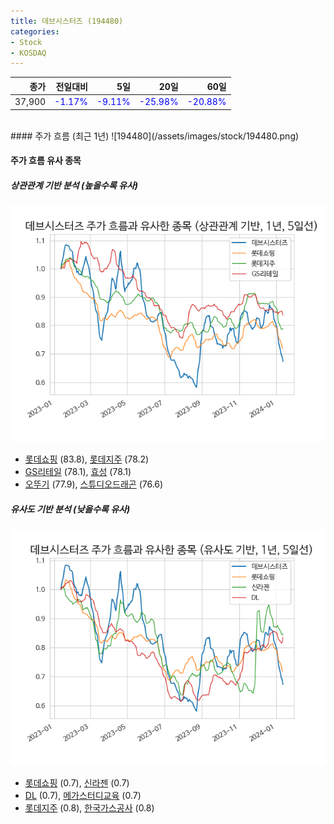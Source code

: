 ```yaml
---
title: 데브시스터즈 (194480)
categories:
- Stock
- KOSDAQ
---
```


|종가|전일대비|5일|20일|60일|
|---:|-------:|--:|---:|---:|
|37,900|<span style="color: blue">-1.17%</span>|<span style="color: blue">-9.11%</span>|<span style="color: blue">-25.98%</span>|<span style="color: blue">-20.88%</span>|

<!-- more -->
<br>
#### 주가 흐름 (최근 1년)
![194480](/assets/images/stock/194480.png)


#### 주가 흐름 유사 종목


##### 상관관계 기반 분석 (높을수록 유사)
![194480](/assets/images/stock/194480_corr.png)
- [롯데쇼핑](/023530/) (83.8), [롯데지주](/004990/) (78.2)
- [GS리테일](/007070/) (78.1), [효성](/004800/) (78.1)
- [오뚜기](/007310/) (77.9), [스튜디오드래곤](/253450/) (76.6)


##### 유사도 기반 분석 (낮을수록 유사)	
![194480](/assets/images/stock/194480_sim.png)
- [롯데쇼핑](/023530/) (0.7), [신라젠](/215600/) (0.7)
- [DL](/000210/) (0.7), [메가스터디교육](/215200/) (0.7)
- [롯데지주](/004990/) (0.8), [한국가스공사](/036460/) (0.8)